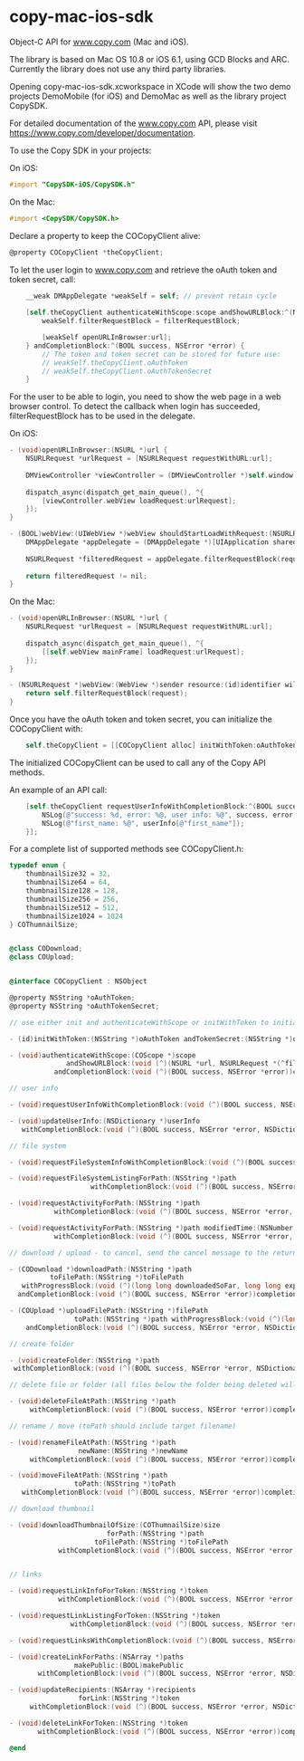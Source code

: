 copy-mac-ios-sdk
================

Object-C API for www.copy.com (Mac and iOS).

The library is based on Mac OS 10.8 or iOS 6.1, using GCD Blocks and ARC. Currently the library does not use any third party libraries.

Opening copy-mac-ios-sdk.xcworkspace in XCode will show the two demo projects DemoMobile (for iOS) and DemoMac as well as the library project CopySDK.

For detailed documentation of the www.copy.com API, please visit https://www.copy.com/developer/documentation.

To use the Copy SDK in your projects:

On iOS:
``` Objective-C
#import "CopySDK-iOS/CopySDK.h"
```

On the Mac:
``` Objective-C
#import <CopySDK/CopySDK.h>
```

Declare a property to keep the COCopyClient alive:
``` Objective-C
@property COCopyClient *theCopyClient;
```

To let the user login to www.copy.com and retrieve the oAuth token and token secret, call:
``` Objective-C
    __weak DMAppDelegate *weakSelf = self; // prevent retain cycle
    
    [self.theCopyClient authenticateWithScope:scope andShowURLBlock:^(NSURL *url, NSURLRequest *(^filterRequestBlock)(NSURLRequest *filterURLRequest)) {
        weakSelf.filterRequestBlock = filterRequestBlock;

        [weakSelf openURLInBrowser:url];
    } andCompletionBlock:^(BOOL success, NSError *error) {
        // The token and token secret can be stored for future use:
        // weakSelf.theCopyClient.oAuthToken
        // weakSelf.theCopyClient.oAuthTokenSecret
    }
```

For the user to be able to login, you need to show the web page in a web browser control. To detect the callback when login has succeeded, filterRequestBlock has to be used in the delegate.

On iOS:
``` Objective-C
- (void)openURLInBrowser:(NSURL *)url {
    NSURLRequest *urlRequest = [NSURLRequest requestWithURL:url];
    
    DMViewController *viewController = (DMViewController *)self.window.rootViewController;
    
    dispatch_async(dispatch_get_main_queue(), ^{
        [viewController.webView loadRequest:urlRequest];
    });
}

- (BOOL)webView:(UIWebView *)webView shouldStartLoadWithRequest:(NSURLRequest *)request navigationType:(UIWebViewNavigationType)navigationType {
    DMAppDelegate *appDelegate = (DMAppDelegate *)[UIApplication sharedApplication].delegate;
    
    NSURLRequest *filteredRequest = appDelegate.filterRequestBlock(request);
    
    return filteredRequest != nil;
}
```

On the Mac:
``` Objective-C
- (void)openURLInBrowser:(NSURL *)url {
    NSURLRequest *urlRequest = [NSURLRequest requestWithURL:url];
        
    dispatch_async(dispatch_get_main_queue(), ^{
        [[self.webView mainFrame] loadRequest:urlRequest];
    });
}

- (NSURLRequest *)webView:(WebView *)sender resource:(id)identifier willSendRequest:(NSURLRequest *)request redirectResponse:(NSURLResponse *)redirectResponse fromDataSource:(WebDataSource *)dataSource {
    return self.filterRequestBlock(request);
}
```

Once you have the oAuth token and token secret, you can initialize the COCopyClient with:
``` Objective-C
    self.theCopyClient = [[COCopyClient alloc] initWithToken:oAuthToken andTokenSecret:oAuthTokenSecret];
```

The initialized COCopyClient can be used to call any of the Copy API methods. 

An example of an API call:
``` Objective-C
    [self.theCopyClient requestUserInfoWithCompletionBlock:^(BOOL success, NSError *error, NSDictionary *userInfo) {
        NSLog(@"success: %d, error: %@, user info: %@", success, error, userInfo);
        NSLog(@"first_name: %@", userInfo[@"first_name"]);
    }];
```

For a complete list of supported methods see COCopyClient.h:

``` Objective-C
typedef enum {
    thumbnailSize32 = 32,
    thumbnailSize64 = 64,
    thumbnailSize128 = 128,
    thumbnailSize256 = 256,
    thumbnailSize512 = 512,
    thumbnailSize1024 = 1024
} COThumnailSize;


@class CODownload;
@class COUpload;


@interface COCopyClient : NSObject

@property NSString *oAuthToken;
@property NSString *oAuthTokenSecret;

// use either init and authenticateWithScope or initWithToken to initialize oAuth token/secret

- (id)initWithToken:(NSString *)oAuthToken andTokenSecret:(NSString *)oAuthTokenSecret;

- (void)authenticateWithScope:(COScope *)scope
              andShowURLBlock:(void (^)(NSURL *url, NSURLRequest *(^filterRequestBlock)(NSURLRequest *filterURLRequest)))showURLBlock
           andCompletionBlock:(void (^)(BOOL success, NSError *error))completionBlock;

// user info

- (void)requestUserInfoWithCompletionBlock:(void (^)(BOOL success, NSError *error, NSDictionary *userInfo))completionBlock;

- (void)updateUserInfo:(NSDictionary *)userInfo
   withCompletionBlock:(void (^)(BOOL success, NSError *error, NSDictionary *userInfo))completionBlock;

// file system

- (void)requestFileSystemInfoWithCompletionBlock:(void (^)(BOOL success, NSError *error, NSDictionary *fileSystemInfo))completionBlock;

- (void)requestFileSystemListingForPath:(NSString *)path
                    withCompletionBlock:(void (^)(BOOL success, NSError *error, NSDictionary *fileSystemListing))completionBlock;

- (void)requestActivityForPath:(NSString *)path
           withCompletionBlock:(void (^)(BOOL success, NSError *error, NSDictionary *activityInfo))completionBlock;

- (void)requestActivityForPath:(NSString *)path modifiedTime:(NSNumber *)modifiedTime
           withCompletionBlock:(void (^)(BOOL success, NSError *error, NSDictionary *activityInfo))completionBlock;

// download / upload - to cancel, send the cancel message to the returned CODownload / COUpload

- (CODownload *)downloadPath:(NSString *)path
          toFilePath:(NSString *)toFilePath
   withProgressBlock:(void (^)(long long downloadedSoFar, long long expectedContentLength))progressBlock
  andCompletionBlock:(void (^)(BOOL success, NSError *error))completionBlock;

- (COUpload *)uploadFilePath:(NSString *)filePath
                toPath:(NSString *)path withProgressBlock:(void (^)(long long uploadedSoFar, long long contentLength))progressBlock
    andCompletionBlock:(void (^)(BOOL success, NSError *error, NSDictionary *fileInfo))completionBlock;

// create folder

- (void)createFolder:(NSString *)path
 withCompletionBlock:(void (^)(BOOL success, NSError *error, NSDictionary *folderInfo))completionBlock;

// delete file or folder (all files below the folder being deleted will be removed)

- (void)deleteFileAtPath:(NSString *)path
     withCompletionBlock:(void (^)(BOOL success, NSError *error))completionBlock;

// rename / move (toPath should include target filename)

- (void)renameFileAtPath:(NSString *)path
                 newName:(NSString *)newName
     withCompletionBlock:(void (^)(BOOL success, NSError *error))completionBlock;

- (void)moveFileAtPath:(NSString *)path
                toPath:(NSString *)toPath
   withCompletionBlock:(void (^)(BOOL success, NSError *error))completionBlock;

// download thumbnail

- (void)downloadThumbnailOfSize:(COThumnailSize)size
                        forPath:(NSString *)path
                     toFilePath:(NSString *)toFilePath
            withCompletionBlock:(void (^)(BOOL success, NSError *error))completionBlock;


// links

- (void)requestLinkInfoForToken:(NSString *)token
            withCompletionBlock:(void (^)(BOOL success, NSError *error, NSDictionary *linkInfo))completionBlock;

- (void)requestLinkListingForToken:(NSString *)token
               withCompletionBlock:(void (^)(BOOL success, NSError *error, NSDictionary *linkListing))completionBlock;

- (void)requestLinksWithCompletionBlock:(void (^)(BOOL success, NSError *error, NSDictionary *linksInfo))completionBlock;

- (void)createLinkForPaths:(NSArray *)paths
                makePublic:(BOOL)makePublic
       withCompletionBlock:(void (^)(BOOL success, NSError *error, NSDictionary *linksInfo))completionBlock;

- (void)updateRecipients:(NSArray *)recipients
                 forLink:(NSString *)token
     withCompletionBlock:(void (^)(BOOL success, NSError *error, NSDictionary *documentInfo))completionBlock;

- (void)deleteLinkForToken:(NSString *)token
       withCompletionBlock:(void (^)(BOOL success, NSError *error))completionBlock;

@end
```
